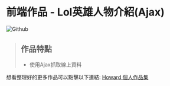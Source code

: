 # **前端作品 - Lol英雄人物介紹(Ajax)**

![Github](./Lol-record.gif)

> ## **作品特點**
>
>* 使用Ajax抓取線上資料
>

想看整理好的更多作品可以點擊以下連結: [Howard 個人作品集](https://bs-howard.github.io/All-Portfolio/index.html)